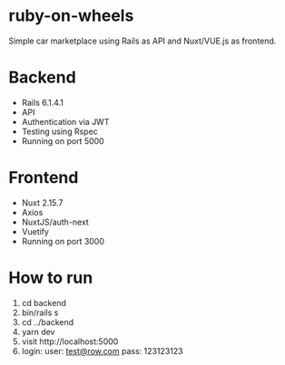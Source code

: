 # ruby-on-wheels
Simple car marketplace using Rails as API and Nuxt/VUE.js as frontend.

# Backend
 - Rails 6.1.4.1
 - API
 - Authentication via JWT
 - Testing using Rspec
 - Running on port 5000
# Frontend
 - Nuxt 2.15.7
 - Axios
 - NuxtJS/auth-next
 - Vuetify
 - Running on port 3000

# How to run
  1. cd backend
  2. bin/rails s
  3. cd ../backend
  4. yarn dev
  5. visit http://localhost:5000
  6. login:
    user: test@row.com
    pass: 123123123
